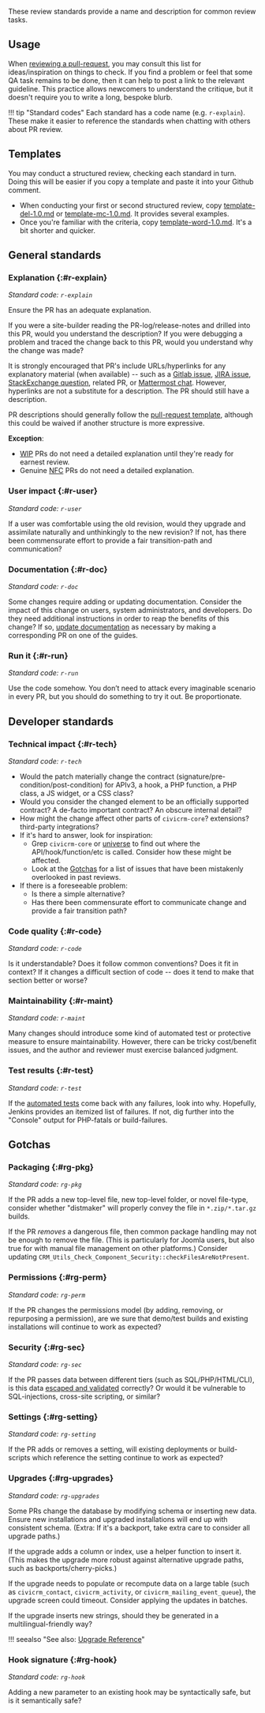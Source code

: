 These review standards provide a name and description for common review tasks.

## Usage

When [reviewing a pull-request](/core/pr-review.md), you may consult this list for ideas/inspiration on things to check.  If you find a problem or feel that some QA task remains to
be done, then it can help to post a link to the relevant guideline.  This practice allows newcomers to understand the critique, but it doesn't require you to
write a long, bespoke blurb.

!!! tip "Standard codes"
    Each standard has a code name (e.g. `r-explain`). These make it easier to reference the standards when chatting with others about PR review.

## Templates

You may conduct a structured review, checking each standard in turn. Doing this  will be easier if you copy a template and paste it into your Github comment.

* When conducting your first or second structured review, copy [template-del-1.0.md](https://raw.githubusercontent.com/civicrm/civicrm-dev-docs/master/docs/standards/review/template-del-1.0.md) or [template-mc-1.0.md](https://raw.githubusercontent.com/civicrm/civicrm-dev-docs/master/docs/standards/review/template-mc-1.0.md). It provides several examples.
* Once you're familiar with the criteria, copy [template-word-1.0.md](https://raw.githubusercontent.com/civicrm/civicrm-dev-docs/master/docs/standards/review/template-word-1.0.md). It's a bit shorter and quicker.

## General standards

### Explanation {:#r-explain}

_Standard code: `r-explain`_

Ensure the PR has an adequate explanation. 

If you were a site-builder reading the PR-log/release-notes and drilled into this PR, would you understand the description? If you were debugging a problem and traced the change back to this PR, would you understand why the change was made?

It is strongly encouraged that PR's include URLs/hyperlinks for any explanatory material (when available) -- such as a [Gitlab issue](http://lab.civicrm.org/), [JIRA issue](/tools/issue-tracking.md#jira), [StackExchange question](https://civicrm.stackexchange.com/), related PR, or [Mattermost chat](https://chat.civicrm.org). However, hyperlinks are not a substitute for a description. The PR should still have a description.

PR descriptions should generally follow the [pull-request template](https://github.com/civicrm/civicrm-core/blob/master/.github/PULL_REQUEST_TEMPLATE.md), although this could be waived if another structure is more expressive.

__Exception__: 

* [WIP](/tools/git.md#wip) PRs do not need a detailed explanation until they're ready for earnest review.
* Genuine [NFC](/tools/git.md#nfc) PRs do not need a detailed explanation. 

### User impact {:#r-user}

_Standard code: `r-user`_

If a user was comfortable using the old revision, would they upgrade and assimilate naturally and unthinkingly to the new revision? If not, has there been commensurate effort to provide a fair transition-path and communication?

### Documentation {:#r-doc}

_Standard code: `r-doc`_

Some changes require adding or updating documentation. Consider the impact of this change on users, system administrators, and developers. Do they need additional instructions in order to reap the benefits of this change? If so, [update documentation](/documentation/index.md) as necessary by making a corresponding PR on one of the guides.

### Run it {:#r-run}

_Standard code: `r-run`_

Use the code somehow. You don’t need to attack every imaginable scenario in every PR, but you should do something to try it out. Be proportionate.

## Developer standards

### Technical impact {:#r-tech}

_Standard code: `r-tech`_

* Would the patch materially change the contract (signature/pre-condition/post-condition) for APIv3, a hook, a PHP function, a PHP class, a JS widget, or a CSS class?
* Would you consider the changed element to be an officially supported contract? A de-facto important contract? An obscure internal detail?
* How might the change affect other parts of `civicrm-core`? extensions? third-party integrations?
* If it's hard to answer, look for inspiration:
    * Grep `civicrm-core` or [universe](/tools/universe.md) to find out where the API/hook/function/etc is called. Consider how these might be affected.
    * Look at the [Gotchas](#gotchas) for a list of issues that have been mistakenly overlooked in past reviews.
* If there is a foreseeable problem:
    * Is there a simple alternative?
    * Has there been commensurate effort to communicate change and provide a fair transition path?

### Code quality {:#r-code}

_Standard code: `r-code`_

Is it understandable? Does it follow common conventions? Does it fit in context? If it changes a difficult section of code -- does it tend to make that section better or worse?

### Maintainability {:#r-maint}

_Standard code: `r-maint`_

Many changes should introduce some kind of automated test or protective measure to ensure maintainability. However, there can be tricky cost/benefit issues, and the author and reviewer must exercise balanced judgment.

### Test results {:#r-test}

_Standard code: `r-test`_

If the [automated tests](/testing/continuous-integration.md) come back with any failures, look into why. Hopefully, Jenkins provides an itemized list of failures. If not, dig further into the "Console" output for PHP-fatals or build-failures.

## Gotchas

### Packaging {:#rg-pkg}

_Standard code: `rg-pkg`_

If the PR adds a new top-level file, new top-level folder, or novel file-type, consider whether "distmaker" will properly convey the file in `*.zip/*.tar.gz` builds.

If the PR *removes* a dangerous file, then common package handling may not be enough to remove the file. (This is particularly for Joomla users, but also true for with
manual file management on other platforms.) Consider updating `CRM_Utils_Check_Component_Security::checkFilesAreNotPresent`.

### Permissions {:#rg-perm}

_Standard code: `rg-perm`_

If the PR changes the permissions model (by adding, removing, or repurposing a permission), are we sure that demo/test builds and existing installations will continue to work as expected?

### Security {:#rg-sec}

_Standard code: `rg-sec`_

If the PR passes data between different tiers (such as SQL/PHP/HTML/CLI), is this data [escaped and validated](/security/index.md) correctly? Or would it be vulnerable to SQL-injections, cross-site scripting, or similar?

### Settings {:#rg-setting}

_Standard code: `rg-setting`_

If the PR adds or removes a setting, will existing deployments or build-scripts which reference the setting continue to work as expected?

### Upgrades {:#rg-upgrades}

_Standard code: `rg-upgrades`_

Some PRs change the database by modifying schema or inserting new data. Ensure new installations and upgraded installations will end up with consistent schema. (Extra: If it's a backport, take extra care to consider all upgrade paths.)

If the upgrade adds a column or index, use a helper function to insert it. (This makes the upgrade more robust against alternative upgrade paths, such as backports/cherry-picks.)

If the upgrade needs to populate or recompute data on a large table (such as `civicrm_contact`, `civicrm_activity`, or `civicrm_mailing_event_queue`), the upgrade screen could timeout. Consider applying the updates in batches.

If the upgrade inserts new strings, should they be generated in a multilingual-friendly way?

!!! seealso "See also: [Upgrade Reference](/framework/upgrade)"

### Hook signature {:#rg-hook}

_Standard code: `rg-hook`_

Adding a new parameter to an existing hook may be syntactically safe, but is it semantically safe?
